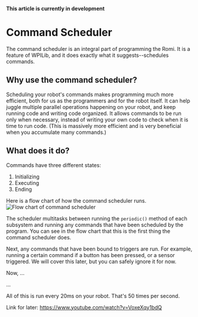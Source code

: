 **This article is currently in development**

# Command Scheduler
The command scheduler is an integral part of programming the Romi. It is a feature of WPILib, and it does exactly what it suggests--schedules commands.

## Why use the command scheduler?
Scheduling your robot's commands makes programming much more efficient, both for us as the programmers and for the robot itself. It can help juggle multiple parallel operations happening on your robot, and keep running code and writing code organized.
It allows commands to be run only when necessary, instead of writing your own code to check when it is time to run code. (This is massively more efficient and is very beneficial when you accumulate many commands.)

## What does it do?
Commands have three different states:

 1. Initializing
 2. Executing
 3. Ending

Here is a flow chart of how the command scheduler runs.
![Flow chart of command scheduler](https://docs.wpilib.org/en/stable/_images/scheduler-run-sequence.drawio.svg)

The scheduler multitasks between running the `periodic()` method of each subsystem and running any commands that have been scheduled by the program. 
You can see in the flow chart that this is the first thing the command scheduler does.

Next, any commands that have been bound to triggers are run. For example, running a certain command if a button has been pressed, or a sensor triggered. We will cover this later, but you can safely ignore it for now.

Now, ...


...

All of this is run every 20ms on your robot. That's 50 times per second.

Link for later: https://www.youtube.com/watch?v=VoxeXqy1bdQ
